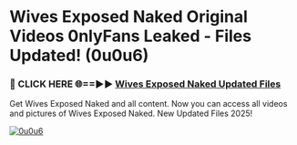 # Wives Exposed Naked Original Videos 0nlyFans Leaked - Files Updated! (0u0u6)

<h3>🔴 CLICK HERE 🌐==►► <a href="https://tinyurl.com/up5wt9bj" rel="nofollow">Wives Exposed Naked Updated Files</a></h3>

Get Wives Exposed Naked and all content. Now you can access all videos and pictures of Wives Exposed Naked. New Updated Files 2025!

[![0u0u6](https://i.imgur.com/ABiUzMV.gif)](https://tinyurl.com/up5wt9bj)
